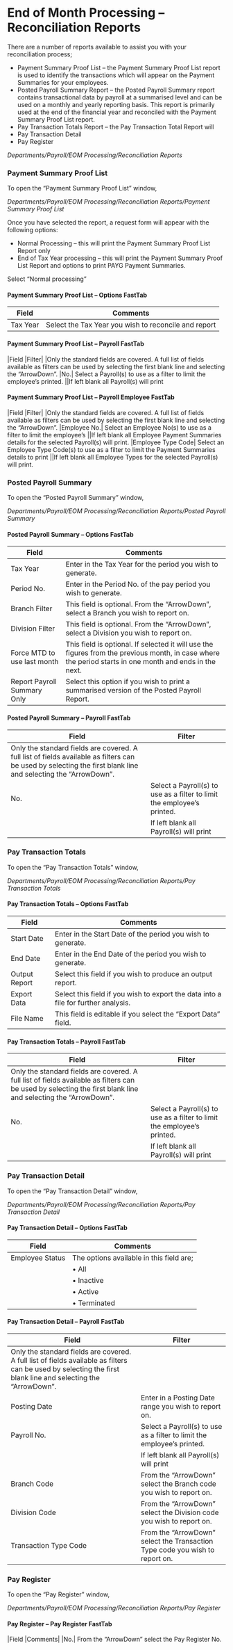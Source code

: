 # End of Month Processing – Reconciliation Reports

There are a number of reports available to assist you with your reconciliation process;

* Payment Summary Proof List – the Payment Summary Proof List report is used to identify the transactions which will appear on the Payment Summaries for your employees. 
* Posted Payroll Summary Report – the Posted Payroll Summary report contains transactional data by payroll at a summarised level and can be used on a monthly and yearly reporting basis.  This report is primarily used at the end of the financial year and reconciled with the Payment Summary Proof List report.  
* Pay Transaction Totals Report – the Pay Transaction Total Report will 
* Pay Transaction Detail 
* Pay Register

*Departments/Payroll/EOM Processing/Reconciliation Reports*


### Payment Summary Proof List

To open the “Payment Summary Proof List” window,

*Departments/Payroll/EOM Processing/Reconciliation Reports/Payment Summary Proof List*

Once you have selected the report, a request form will appear with the following options:

* Normal Processing – this will print the Payment Summary Proof List Report only
* End of Tax Year processing – this will print the Payment Summary Proof List Report and options to print PAYG Payment Summaries.

 Select “Normal processing”

 

#### Payment Summary Proof List – Options FastTab

|Field	|Comments|
|---|---|
|Tax Year|	Select the Tax Year you wish to reconcile and report


#### Payment Summary Proof List – Payroll FastTab

|Field	|Filter|
|Only the standard fields are covered.  A full list of fields available as filters can be used by selecting the first blank line and selecting the “ArrowDown”.
|No.|	Select a Payroll(s) to use as a filter to limit the employee’s printed.
||If left blank all Payroll(s) will print

#### Payment Summary Proof List – Payroll Employee FastTab

|Field	|Filter|
|Only the standard fields are covered.  A full list of fields available as filters can be used by selecting the first blank line and selecting the “ArrowDown”.
|Employee No.|	Select an Employee No(s) to use as a filter to limit the employee’s 
||If left blank all Employee Payment Summaries details for the selected Payroll(s) will print.
|Employee Type Code|	Select an Employee Type Code(s) to use as a filter to limit the Payment Summaries details to print 
||If left blank all Employee Types for the selected Payroll(s) will print.

 
### Posted Payroll Summary

To open the “Posted Payroll Summary” window,

*Departments/Payroll/EOM Processing/Reconciliation Reports/Posted Payroll Summary*
 

#### Posted Payroll Summary – Options FastTab

|Field	|Comments|
|---|---|
|Tax Year|	Enter in the Tax Year for the period you wish to generate.
|Period No.|	Enter in the Period No. of the pay period you wish to generate.
|Branch Filter|	This field is optional.  From the “ArrowDown”, select a Branch you wish to report on.
|Division Filter|	This field is optional.  From the “ArrowDown”, select a Division you wish to report on.
|Force MTD to use last month|	This field is optional.  If selected it will use the figures from the previous month, in case where the period starts in one month and ends in the next.
|Report Payroll Summary Only|	Select this option if you wish to print a summarised version of the Posted Payroll Report.

#### Posted Payroll Summary – Payroll FastTab

|Field|	Filter|
|---|---|
|Only the standard fields are covered.  A full list of fields available as filters can be used by selecting the first blank line and selecting the “ArrowDown”.
|No.|	Select a Payroll(s) to use as a filter to limit the employee’s printed.
||If left blank all Payroll(s) will print

 
### Pay Transaction Totals

To open the “Pay Transaction Totals” window,

*Departments/Payroll/EOM Processing/Reconciliation Reports/Pay Transaction Totals*
 

#### Pay Transaction Totals – Options FastTab

|Field|	Comments|
|---|---|
|Start Date|	Enter in the Start Date of the period you wish to generate.
|End Date|	Enter in the End Date of the period you wish to generate.
|Output Report|	Select this field if you wish to produce an output report.
|Export Data|	Select this field if you wish to export the data into a file for further analysis.
|File Name	|This field is editable if you select the “Export Data” field.

#### Pay Transaction Totals – Payroll FastTab

|Field|	Filter|
|---|---|
|Only the standard fields are covered.  A full list of fields available as filters can be used by selecting the first blank line and selecting the “ArrowDown”.
|No.	|Select a Payroll(s) to use as a filter to limit the employee’s printed.
||If left blank all Payroll(s) will print


### Pay Transaction Detail

To open the “Pay Transaction Detail” window,

*Departments/Payroll/EOM Processing/Reconciliation Reports/Pay Transaction Detail*
  

#### Pay Transaction Detail – Options FastTab

|Field	|Comments|
|---|---|
|Employee Status|	The options available in this field are;
||•	All 
||•	Inactive
||•	Active
||•	Terminated

#### Pay Transaction Detail – Payroll FastTab

|Field|	Filter|
|---|---|
|Only the standard fields are covered.  A full list of fields available as filters can be used by selecting the first blank line and selecting the “ArrowDown”.
|Posting Date|	Enter in a Posting Date range you wish to report on.
|Payroll No.	|Select a Payroll(s) to use as a filter to limit the employee’s printed.
||If left blank all Payroll(s) will print
|Branch Code|	From the “ArrowDown” select the Branch code you wish to report on.
|Division Code|	From the “ArrowDown” select the Division code you wish to report on.
|Transaction Type Code|	From the “ArrowDown” select the Transaction Type code you wish to report on.


### Pay Register

To open the “Pay Register” window,

*Departments/Payroll/EOM Processing/Reconciliation Reports/Pay Register*
 

#### Pay Register – Pay Register FastTab

|Field	|Comments|
|No.|	From the “ArrowDown” select the Pay Register No.




 
